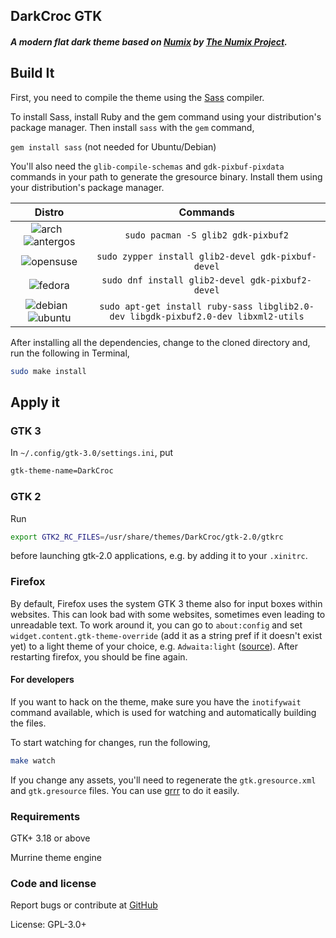 ## DarkCroc GTK
##### A modern flat dark theme based on [Numix](https://github.com/numixproject/numix-gtk-theme) by [The Numix Project](https://numixproject.org/).

## Build It

First, you need to compile the theme using the [Sass](http://sass-lang.com/) compiler.

To install Sass, install Ruby and the gem command using your distribution's package manager. Then install `sass` with the `gem` command,

`gem install sass` (not needed for Ubuntu/Debian)

You'll also need the ```glib-compile-schemas``` and  ```gdk-pixbuf-pixdata``` commands in your path to generate the gresource binary. Install them using your distribution's package manager.

|Distro|Commands|
|:----:|:----:|
|![arch][arch] &nbsp;![antergos][antergos]|`sudo pacman -S glib2 gdk-pixbuf2`|
|![opensuse][opensuse]|`sudo zypper install glib2-devel gdk-pixbuf-devel`|
|![fedora][fedora]|`sudo dnf install glib2-devel gdk-pixbuf2-devel`|
|![debian][debian] &nbsp;![ubuntu][ubuntu]|`sudo apt-get install ruby-sass libglib2.0-dev libgdk-pixbuf2.0-dev libxml2-utils`|

After installing all the dependencies, change to the cloned directory and, run the following in Terminal,

```sh
sudo make install
```

## Apply it

### GTK 3

In `~/.config/gtk-3.0/settings.ini`, put

```sh
gtk-theme-name=DarkCroc
```

### GTK 2

Run

```sh
export GTK2_RC_FILES=/usr/share/themes/DarkCroc/gtk-2.0/gtkrc
```

before launching gtk-2.0 applications, e.g. by adding it to your `.xinitrc`.

### Firefox

By default, Firefox uses the system GTK 3 theme also for input boxes within websites.
This can look bad with some websites, sometimes even leading to unreadable text.
To work around it, you can go to `about:config` and set `widget.content.gtk-theme-override` (add it as a string pref if it doesn't exist yet) to a light theme of your choice, e.g. `Adwaita:light` ([source](https://www.reddit.com/r/firefox/comments/6rbvvw/photon_rectangular_tabs_have_landed_in_nightly/dl4318f/)).
After restarting firefox, you should be fine again.

#### For developers
If you want to hack on the theme, make sure you have the `inotifywait` command available, which is used for watching and automatically building the files.

To start watching for changes, run the following,

```sh
make watch
```

If you change any assets, you'll need to regenerate the `gtk.gresource.xml` and `gtk.gresource` files. You can use [grrr](https://github.com/satya164/grrr) to do it easily.

### Requirements

GTK+ 3.18 or above

Murrine theme engine

### Code and license

Report bugs or contribute at [GitHub](https://github.com/SpiritCroc/DarkCroc-gtk-theme)

License: GPL-3.0+


[antergos]: https://antergos.com/distro-logos/logo-square26x26.png "antergos"
[arch]: https://antergos.com/distro-logos/archlogo26x26.png "arch"
[fedora]: https://antergos.com/distro-logos/fedora-logo.png "fedora"
[openSUSE]: https://antergos.com/distro-logos/Geeko-button-bling7.png "openSUSE"
[ubuntu]: https://antergos.com/distro-logos/ubuntu_orange_hex.png "ubuntu"
[debian]: https://antergos.com/distro-logos/openlogo-nd-25.png "debian"

